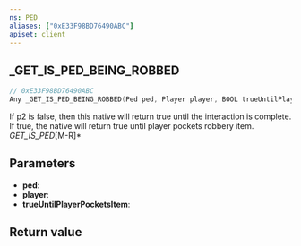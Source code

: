 ```yaml
---
ns: PED
aliases: ["0xE33F98BD76490ABC"]
apiset: client
---
```

## _GET_IS_PED_BEING_ROBBED

```c
// 0xE33F98BD76490ABC
Any _GET_IS_PED_BEING_ROBBED(Ped ped, Player player, BOOL trueUntilPlayerPocketsItem);
```

If p2 is false, then this native will return true until the interaction is complete. If true, the native will return true until player pockets robbery item.
_GET_IS_PED_[M-R]*

## Parameters
* **ped**:
* **player**:
* **trueUntilPlayerPocketsItem**:

## Return value